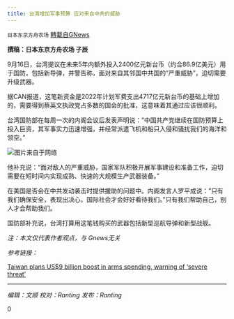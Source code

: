 ```yaml
---
title: 台湾增加军事预算 应对来自中共的威胁
---
```

`日本东京方舟农场` [轉載自GNews](https://gnews.org/zh-hans/1543236/)

**撰稿：日本东京方舟农场 子辰**

9月16日，台湾提议在未来5年内额外投入2400亿元新台币（约合86.9亿美元）用于国防，包括新导弹，并警告称，面对来自其邻国中共国的”严重威胁”，迫切需要升级武器。

据CAN报道，这笔新资金是2022年计划军费支出4717亿元新台币的基础上增加的，需要得到蔡英文执政党占多数的国会的批准，这意味着其通过应该很顺利。

台湾国防部在每周一次的内阁会议后发表声明说：”中国共产党继续在国防预算上投入巨资，其军事实力迅速增强，并经常派遣飞机和船只入侵和骚扰我们的海洋和领空。”

![](https://assets.gnews.org/wp-content/uploads/2021/09/2021-09-16t030210z_1_lynxmpeh8f03v_rtroptp_3_taiwan-defence.jpg)图片来自于网络

他补充说：“面对敌人的严重威胁，国家军队积极开展军事建设和准备工作，迫切需要在短时间内实现成熟、快速的大规模生产武器装备。”

在美国是否会在中共发动袭击时提供援助的问题中。内阁发言人罗平成说：”只有我们确保安全，表现出决心，国际社会才会好好看待我们。”只有我们帮助自己，别人才会帮助我们。

国防部补充说，台湾打算用这笔钱购买的武器包括新型巡航导弹和新型战舰。

*注：本文仅代表作者观点，与 Gnews无关*

*参考链接：*

[Taiwan plans US$9 billion boost in arms spending, warning of ‘severe threat’](https://www.channelnewsasia.com/asia/taiwan-plans-us9-billion-boost-arms-spending-warning-severe-threat-2181786)

* * *

*编辑：文顺 校对：Ranting 发布：Ranting*

0
